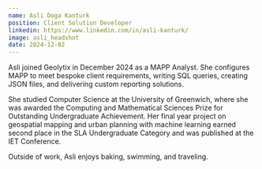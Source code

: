 ```yaml
---
name: Asli Doga Kanturk
position: Client Solution Developer
linkedin: https://www.linkedin.com/in/asli-kanturk/
image: asli_headshot
date: 2024-12-02
---
```


Asli joined Geolytix in December 2024 as a MAPP Analyst. She configures MAPP to meet bespoke client requirements, writing SQL queries, creating JSON files, and delivering custom reporting solutions.

She studied Computer Science at the University of Greenwich, where she was awarded the Computing and Mathematical Sciences Prize for Outstanding Undergraduate Achievement. Her final year project on geospatial mapping and urban planning with machine learning earned second place in the SLA Undergraduate Category and was published at the IET Conference.

Outside of work, Asli enjoys baking, swimming, and traveling.


